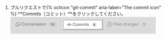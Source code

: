 1. プルリクエストで{% octicon "git-commit" aria-label="The commit icon" %} **Commits（コミット）**をクリックしてください。 ![プルリクエストのコミットタブ](/assets/images/help/pull_requests/pull-request-tabs-commits.png)
